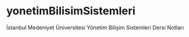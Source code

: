 # yonetimBilisimSistemleri
İstanbul Medeniyet Üniversitesi Yönetim Bilişim Sistemleri Dersi Notları
